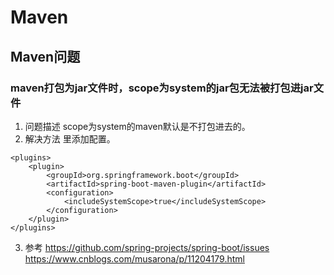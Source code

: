 # Maven

## Maven问题

### maven打包为jar文件时，scope为system的jar包无法被打包进jar文件
1. 问题描述
scope为system的maven默认是不打包进去的。
2. 解决方法
<plugin>里添加<includeSystemScope>配置。
```
<plugins>
	<plugin>
		<groupId>org.springframework.boot</groupId>
		<artifactId>spring-boot-maven-plugin</artifactId>
		<configuration>
			<includeSystemScope>true</includeSystemScope>
		</configuration>
	</plugin>
</plugins>
```
3. 参考
https://github.com/spring-projects/spring-boot/issues
https://www.cnblogs.com/musarona/p/11204179.html




